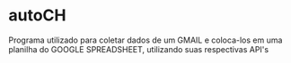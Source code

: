 # autoCH
Programa utilizado para coletar dados de um GMAIL e coloca-los em uma planilha do GOOGLE SPREADSHEET, utilizando suas respectivas API's
